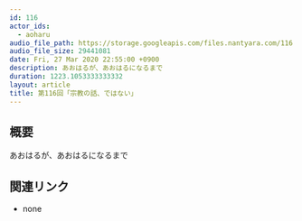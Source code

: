 ```yaml
---
id: 116
actor_ids:
  - aoharu
audio_file_path: https://storage.googleapis.com/files.nantyara.com/116.mp3
audio_file_size: 29441081
date: Fri, 27 Mar 2020 22:55:00 +0900
description: あおはるが、あおはるになるまで
duration: 1223.1053333333332
layout: article
title: 第116回「宗教の話、ではない」
---
```

## 概要

あおはるが、あおはるになるまで

## 関連リンク

* none
